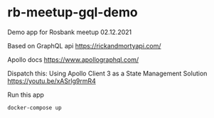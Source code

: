 # rb-meetup-gql-demo
Demo app for Rosbank meetup 02.12.2021

Based on GraphQL api https://rickandmortyapi.com/

Apollo docs https://www.apollographql.com/

Dispatch this: Using Apollo Client 3 as a State Management Solution
https://youtu.be/xASrlg9rmR4

Run this app
```
docker-compose up
```